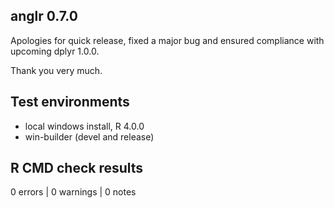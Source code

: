 ## anglr 0.7.0

Apologies for quick release, fixed a major bug and ensured compliance with 
upcoming dplyr 1.0.0. 

Thank you very much. 

## Test environments

* local windows install, R 4.0.0
* win-builder (devel and release)

## R CMD check results

0 errors | 0 warnings | 0 notes




